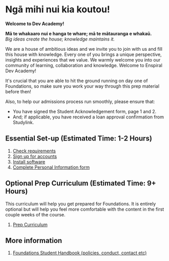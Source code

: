 # Ngā mihi nui kia koutou!
**Welcome to Dev Academy!**

__Mā te whakaaro nui e hanga te whare; mā te mātauranga e whakaū.__  
_Big ideas create the house; knowledge maintains it._

We are a house of ambitious ideas and we invite you to join with us and fill this house with knowledge. Every one of you brings a unique perspective, insights and experiences that we value. We warmly welcome you into our community of learning, collaboration and knowledge. Welcome to Enspiral Dev Academy!

It's crucial that you are able to hit the ground running on day one of Foundations, so make sure you work your way through this prep material before then!

Also, to help our admissions process run smoothly, please ensure that: 

- You have signed the Student Acknowledgement form, page 1 and 2. 
- And; if applicable, you have received a loan approval confirmation from Studylink.

## Essential Set-up (Estimated Time: 1-2 Hours)
1. [Check requirements](/requirements.md)
2. [Sign up for accounts](/accounts.md)
3. [Install software](/install-software.md)
4. [Complete Personal Information form](https://docs.google.com/forms/d/e/1FAIpQLSeOe6FzgbfOmtG6xYeO3-IVN9DTkwRi0zG6V909o1vuPUNa5w/viewform)


## Optional Prep Curriculum (Estimated Time: 9+ Hours)
This curriculum will help you get prepared for Foundations. It is entirely optional but will help you feel more comfortable with the content in the first couple weeks of the course.
1. [Prep Curriculum](prep-curriculum/README.md)


## More information
1. [Foundations Student Handbook (policies, conduct, contact etc)](https://eda-student-handbook.netlify.com/foundations)
